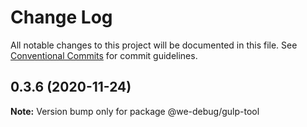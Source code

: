 # Change Log

All notable changes to this project will be documented in this file.
See [Conventional Commits](https://conventionalcommits.org) for commit guidelines.

## 0.3.6 (2020-11-24)

**Note:** Version bump only for package @we-debug/gulp-tool
